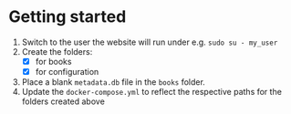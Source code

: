 # Getting started

1. Switch to the user the website will run under e.g. `sudo su - my_user`
2. Create the folders:
    - [x] for books
    - [x] for configuration
3. Place a blank `metadata.db` file in the `books` folder.
4. Update the `docker-compose.yml` to reflect the respective paths for the folders created above
